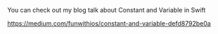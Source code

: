 You can check out my blog talk about Constant and Variable in Swift

https://medium.com/funwithios/constant-and-variable-defd8792be0a
